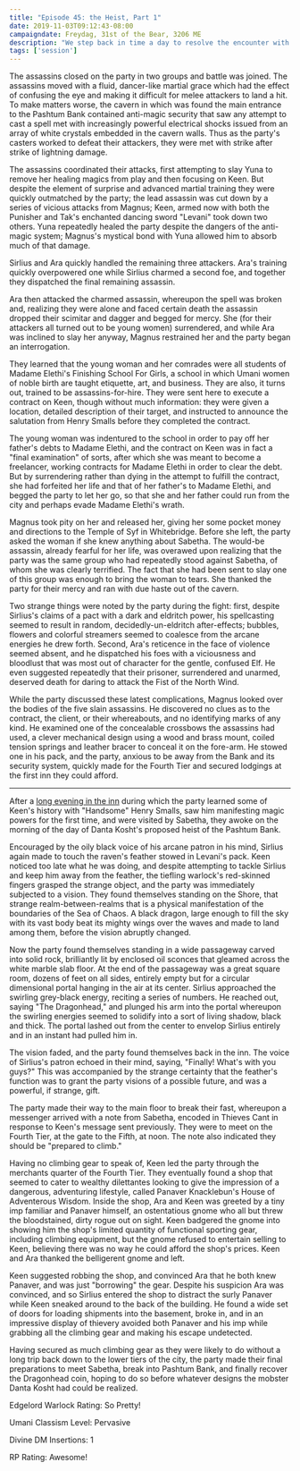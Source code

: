 ```yaml
---
title: "Episode 45: the Heist, Part 1"
date: 2019-11-03T09:12:43-08:00
campaigndate: Freydag, 31st of the Bear, 3206 ME
description: "We step back in time a day to resolve the encounter with Madame Elethi's Wards, then forward to the day of the bank heist..."
tags: ['session']
---
```


The assassins closed on the party in two groups and battle was joined. The assassins moved with a
fluid, dancer-like martial grace which had the effect of confusing the eye and making it difficult
for melee attackers to land a hit. To make matters worse, the cavern in which was found the main
entrance to the Pashtum Bank contained anti-magic security that saw any attempt to cast a spell met
with increasingly powerful electrical shocks issued from an array of white crystals embedded in the
cavern walls.  Thus as the party's casters worked to defeat their attackers, they were met with
strike after strike of lightning damage.

The assassins coordinated their attacks, first attempting to slay Yuna to remove her healing magics
from play and then focusing on Keen. But despite the element of surprise and advanced martial
training they were quickly outmatched by the party; the lead assassin was cut down by a series of
vicious attacks from Magnus; Keen, armed now with both the Punisher and Tak's enchanted dancing
sword "Levani" took down two others. Yuna repeatedly healed the party despite the dangers of the
anti-magic system; Magnus's mystical bond with Yuna allowed him to absorb much of that damage.

Sirlius and Ara quickly handled the remaining three attackers. Ara's training quickly overpowered
one while Sirlius charmed a second foe, and together they dispatched the final remaining assassin.

Ara then attacked the charmed assassin, whereupon the spell was broken and, realizing they were
alone and faced certain death the assassin dropped their scimitar and dagger and begged for mercy.
She (for their attackers all turned out to be young women) surrendered, and while Ara was inclined
to slay her anyway, Magnus restrained her and the party began an interrogation.

They learned that the young woman and her comrades were all students of Madame Elethi's Finishing
School For Girls, a school in which Umani women of noble birth are taught etiquette, art, and
business. They are also, it turns out, trained to be assassins-for-hire. They were sent here to
execute a contract on Keen, though without much information: they were given a location, detailed
description of their target, and instructed to announce the salutation from Henry Smalls before they
completed the contract.

The young woman was indentured to the school in order to pay off her father's debts to Madame
Elethi, and the contract on Keen was in fact a "final examination" of sorts, after which she was
meant to become a freelancer, working contracts for Madame Elethi in order to clear the debt. But by
surrendering rather than dying in the attempt to fulfill the contract, she had forfeited her life
and that of her father's to Madame Elethi, and begged the party to let her go, so that she and her
father could run from the city and perhaps evade Madame Elethi's wrath.

Magnus took pity on her and released her, giving her some pocket money and directions to the Temple
of Syf in Whitebridge. Before she left, the party asked the woman if she knew anything about
Sabetha. The would-be assassin, already fearful for her life, was overawed upon realizing that the
party was the same group who had repeatedly stood against Sabetha, of whom she was clearly
terrified. The fact that she had been sent to slay one of this group was enough to bring the woman
to tears. She thanked the party for their mercy and ran with due haste out of the cavern.

Two strange things were noted by the party during the fight: first, despite Sirlius's claims of a
pact with a dark and eldritch power, his spellcasting seemed to result in random,
decidedly-un-eldritch after-effects; bubbles, flowers and colorful streamers seemed to coalesce from
the arcane energies he drew forth. Second, Ara's reticence in the face of violence seemed absent,
and he dispatched his foes with a viciousness and bloodlust that was most out of character for the
gentle, confused Elf. He even suggested repeatedly that their prisoner, surrendered and unarmed,
deserved death for daring to attack the Fist of the North Wind.

While the party discussed these latest complications, Magnus looked over the bodies of the five
slain assassins. He discovered no clues as to the contract, the client, or their whereabouts, and no
identifying marks of any kind. He examined one of the concealable crossbows the assassins had used,
a clever mechanical design using a wood and brass mount, coiled tension springs and leather bracer
to conceal it on the fore-arm. He stowed one in his pack, and the party, anxious to be away from the
Bank and its security system, quickly made for the Fourth Tier and secured lodgings at the first
inn they could afford.

* * * 

After a <a href='{{< ref "/posts/episode_44_plans_and_complications.md" >}}'>long evening in the
inn</a> during which the party learned some of Keen's history with "Handsome" Henry Smalls, saw him
manifesting magic powers for the first time, and were visited by Sabetha, they awoke on the morning
of the day of Danta Kosht's proposed heist of the Pashtum Bank.

Encouraged by the oily black voice of his arcane patron in his mind, Sirlius again made to touch the
raven's feather stowed in Levani's pack. Keen noticed too late what he was doing, and despite
attempting to tackle Sirlius and keep him away from the feather, the tiefling warlock's red-skinned
fingers grasped the strange object, and the party was immediately subjected to a vision. They found
themselves standing on the Shore, that strange realm-between-realms that is a physical manifestation
of the boundaries of the Sea of Chaos. A black dragon, large enough to fill the sky with its vast
body beat its mighty wings over the waves and made to land among them, before the vision abruptly
changed.

Now the party found themselves standing in a wide passageway carved into solid rock, brilliantly lit
by enclosed oil sconces that gleamed across the white marble slab floor. At the end of the
passageway was a great square room, dozens of feet on all sides, entirely empty but for a circular
dimensional portal hanging in the air at its center. Sirlius approached the swirling grey-black
energy, reciting a series of numbers. He reached out, saying "The Dragonhead," and plunged his arm
into the portal whereupon the swirling energies seemed to solidify into a sort of living shadow,
black and thick. The portal lashed out from the center to envelop Sirlius entirely and in an instant 
had pulled him in.

The vision faded, and the party found themselves back in the inn. The voice of Sirlius's patron
echoed in their mind, saying, "Finally! What's with you guys?" This was accompanied by the strange
certainty that the feather's function was to grant the party visions of a possible future, and was a
powerful, if strange, gift.

The party made their way to the main floor to break their fast, whereupon a messenger arrived with a
note from Sabetha, encoded in Thieves Cant in response to Keen's message sent previously. They were
to meet on the Fourth Tier, at the gate to the Fifth, at noon. The note also indicated they
should be "prepared to climb."

Having no climbing gear to speak of, Keen led the party through the merchants quarter of the Fourth
Tier. They eventually found a shop that seemed to cater to wealthy dilettantes looking to give the
impression of a dangerous, adventuring lifestyle, called Panaver Knacklebun's House of Adventerous
Wisdom. Inside the shop, Ara and Keen was greeted by a tiny imp familiar and Panaver himself, an
ostentatious gnome who all but threw the bloodstained, dirty rogue out on sight. Keen badgered the
gnome into showing him the shop's limited quantity of functional sporting gear, including climbing
equipment, but the gnome refused to entertain selling to Keen, believing there was no way he could
afford the shop's prices. Keen and Ara thanked the belligerent gnome and left.

Keen suggested robbing the shop, and convinced Ara that he both knew Panaver, and was just
"borrowing" the gear. Despite his suspicion Ara was convinced, and so Sirlius entered the shop to
distract the surly Panaver while Keen sneaked around to the back of the building. He found a wide
set of doors for loading shipments into the basement, broke in, and in an impressive display of
thievery avoided both Panaver and his imp while grabbing all the climbing gear and making his escape
undetected.

Having secured as much climbing gear as they were likely to do without a long trip back down to the
lower tiers of the city, the party made their final preparations to meet Sabetha, break into Pashtum
Bank, and finally recover the Dragonhead coin, hoping to do so before whatever designs the mobster
Danta Kosht had could be realized.



Edgelord Warlock Rating: So Pretty!


Umani Classism Level: Pervasive


Divine DM Insertions: 1


RP Rating: Awesome!
